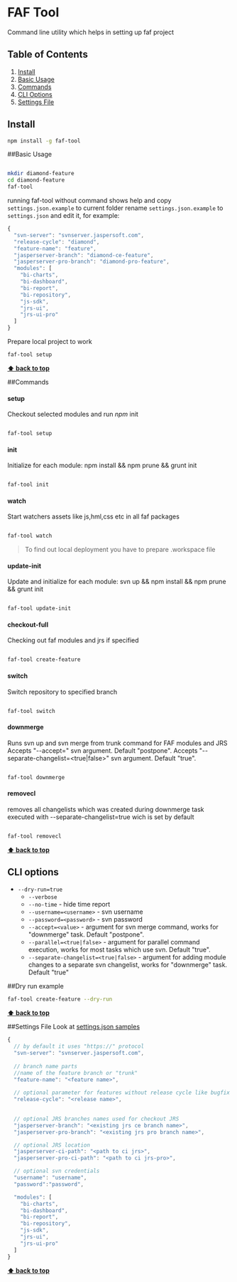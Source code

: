 # FAF Tool

Command line utility which helps in setting up faf project

## Table of Contents

  1. [Install](#install)
  1. [Basic Usage](#basic-usage)
  1. [Commands](#commands)
  1. [CLI Options](#cli-options)
  1. [Settings File](#settings-file)

## Install

```bash
npm install -g faf-tool

```

##Basic Usage


```bash

mkdir diamond-feature
cd diamond-feature
faf-tool

```

running faf-tool without command shows help and copy `settings.json.example` to current folder
rename `settings.json.example` to `settings.json` and edit it, for example:

```javascript
{
  "svn-server": "svnserver.jaspersoft.com",
  "release-cycle": "diamond",
  "feature-name": "feature",
  "jasperserver-branch": "diamond-ce-feature",
  "jasperserver-pro-branch": "diamond-pro-feature",
  "modules": [
    "bi-charts",
    "bi-dashboard",
    "bi-report",
    "bi-repository",
    "js-sdk",
    "jrs-ui",
    "jrs-ui-pro"
  ]
}
```

Prepare local project to work

```bash
faf-tool setup

```

**[⬆ back to top](#table-of-contents)**

##Commands

#### setup

Checkout selected modules and run *npm* init

```bash

faf-tool setup

```

#### init

Initialize for each module: npm install && npm prune && grunt init

```bash

faf-tool init

```

#### watch

Start watchers assets like js,hml,css etc in all faf packages

```bash

faf-tool watch

```
> To find out local deployment you have to prepare .workspace file

#### update-init

Update and initialize for each module: svn up && npm install && npm prune && grunt init

```bash

faf-tool update-init


```

#### checkout-full

Checking out faf modules and jrs if specified

```bash

faf-tool create-feature

```

#### switch

Switch repository to specified branch

```bash

faf-tool switch

```


#### downmerge
Runs svn up and svn merge from trunk command for FAF modules and JRS
Accepts "--accept=<value>" svn argument. Default "postpone".
Accepts "--separate-changelist=<true|false>" svn argument. Default "true".

```bash

faf-tool downmerge

```


#### removecl
removes all changelists which was created during downmerge task
executed with --separate-changelist=true wich is set by default

```bash

faf-tool removecl


```

**[⬆ back to top](#table-of-contents)**

## CLI options

 - `--dry-run=true`
    - `--verbose`
    - `--no-time` - hide time report
    - `--username=<username>` - svn username
    - `--password=<password>` - svn password
    - `--accept=<value>` - argument for svn merge command, works for "downmerge" task. Default "postpone".
    - `--parallel=<true|false>` - argument for parallel command execution, works for most tasks which use svn. Default "true".
    - `--separate-changelist=<true|false>` - argument for adding module changes to a separate svn changelist, works for "downmerge" task. Default "true"

##Dry run example

```bash
faf-tool create-feature --dry-run

```

**[⬆ back to top](#table-of-contents)**

##Settings File
Look at [settings.json samples](https://github.com/Jaspersoft/faf-tool/tree/master/samples)

```javascript
{
  // by default it uses "https://" protocol
  "svn-server": "svnserver.jaspersoft.com",
  
  // branch name parts
  //name of the feature branch or "trunk"
  "feature-name": "<feature name>", 
  
  // optional parameter for features without release cycle like bugfix
  "release-cycle": "<release name>", 
  

  // optional JRS branches names used for checkout JRS
  "jasperserver-branch": "<existing jrs ce branch name>",
  "jasperserver-pro-branch": "<existing jrs pro branch name>",

  // optional JRS location 
  "jasperserver-ci-path": "<path to ci jrs>",
  "jasperserver-pro-ci-path": "<path to ci jrs-pro>",

  // optional svn credentials
  "username": "username",
  "password":"password",

  "modules": [
    "bi-charts",
    "bi-dashboard",
    "bi-report",
    "bi-repository",
    "js-sdk",
    "jrs-ui",
    "jrs-ui-pro"
  ]
}
```

**[⬆ back to top](#table-of-contents)**
